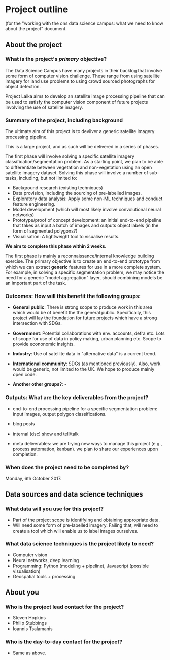 # Project outline

(for the "working with the ons data science campus: what we need to know about
the project" document.

## About the project

### What is the project's *primary* objective?

The Data Science Campus have many projects in their backlog that involve some 
form of computer vision challenge. These range from using satellite imagery for
land use problems to using crowd sourced photographs for object detection.

Project Laika aims to develop an satellite image processing pipeline that can be
used to satisfy the computer vision component of future projects involving the
use of satellite imagery.

### Summary of the project, including background

The ultimate aim of this project is to devliver a generic satellite imagery 
processing pipeline.

This is a large project, and as such will be delivered in a series of phases.

The first phase will involve solving a specific satellite imagery 
classification/segmentation problem. As a starting point, we plan to be able to
differentiate between vegetation and non-vegetation using an open satellite 
imagery dataset. Solving this phase will involve a number of sub-tasks, 
including, but not limited to:

* Background research (existing techniques)
* Data provision, including the sourcing of pre-labelled images.
* Exploratory data analysis: Apply some non-ML techniques and conduct feature
engineering.
* Model development (which will most likely involve convolutional neural 
networks)
* Prototype/proof of concept development: an initial end-to-end pipeline that
takes as input a batch of images and outputs object labels (in the form of 
segmented polygons?)
* Visualisation: A lightweight tool to visualise results.

**We aim to complete this phase within 2 weeks.**

The first phase is mainly a reconnaissance/internal knowledge building exercise.
The primary objective is to create an end-to-end prototype from which we can
extract **generic** features for use in a more complete system. For example, in
solving a specific segmentation problem, we may notice the need for a generic
"model aggregation" layer, should combining models be an important part of the 
task.

### Outcomes: How will this benefit the following groups:

* __General public__: There is strong scope to produce work in this area which
would be of benefit the the general public. Specifically, this project will lay
the foundation for future projects which have a strong intersection with SDGs.

* __Government__: Potential collaborations with env. accounts, defra etc. Lots
of scope for use of data in policy making, urban planning etc. Scope to provide
econonomic insights.

* __Industry__: Use of satellite data in "alternative data" is a current trend.

* __International community__: SDGs (as mentioned previously). Also, work would
be generic, not limited to the UK. We hope to produce mainly open code.

* __Another other groups?__: -

### Outputs: What are the key deliverables from the project?

* end-to-end processing pipeline for a specific segmentation problem: input 
images, output polygon classifications.

* blog posts

* internal (dsc) show and tell/talk

* meta deliverables: we are trying new ways to manage this project (e.g., 
process automation, kanban). we plan to share our experiences upon completion.

### When does the project need to be completed by?

Monday, 6th October 2017.

## Data sources and data science techniques

### What data will you use for this project?

* Part of the project scope is identifying and obtaining appropriate data.
* Will need some form of pre-labelled imagery. Failing that, will need to create
a tool which will enable us to label images ourselves.

### What data science techniques is the project likely to need?

* Computer vision
* Neural networks, deep learning
* Programming: Python (modeling + pipeline), Javascript (possible visualisation)
* Geospatial tools + processing

## About you

### Who is the project lead contact for the project?

* Steven Hopkins
* Philip Stubbings
* Ioannis Tsalamanis

### Who is the day-to-day contact for the project?

* Same as above.
